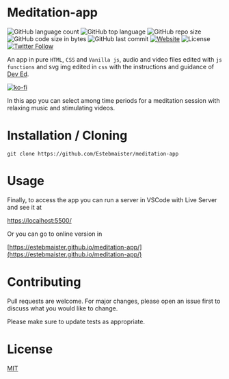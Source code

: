 # Meditation-app

![GitHub language count](https://img.shields.io/github/languages/count/estebmaister/meditation-app?style=plastic&logo=visual-studio-code) ![GitHub top language](https://img.shields.io/github/languages/top/estebmaister/meditation-app?style=plastic&logo=freecodecamp) ![GitHub repo size](https://img.shields.io/github/repo-size/estebmaister/meditation-app?style=plastic) ![GitHub code size in bytes](https://img.shields.io/github/languages/code-size/estebmaister/meditation-app?style=plastic) ![GitHub last commit](https://img.shields.io/github/last-commit/estebmaister/meditation-app?style=plastic&logo=git&logoColor=white) [![Website](https://img.shields.io/website?up_message=online&url=https%3A%2F%2Festebmaister.github.io%2Fmeditation-app%2F?logo=github&style=plastic)](https://estebmaister.github.io/meditation-app/) ![License](https://img.shields.io/github/license/estebmaister/meditation-app?style=plastic) [ ![Twitter Follow](https://img.shields.io/twitter/follow/estebmaister?label=Follow&style=social) ](https://twitter.com/estebmaister)

An app in pure `HTML`, `CSS` and `Vanilla js`, audio and video files edited with `js functions` and svg img edited in `css` with the instructions and guidance of [Dev Ed](https://developedbyed.com).

[![ko-fi](https://www.ko-fi.com/img/githubbutton_sm.svg)](https://ko-fi.com/F1F31OD9K)

In this app you can select among time periods for a meditation session with relaxing music and stimulating videos.

# Installation / Cloning

`git clone https://github.com/Estebmaister/meditation-app`

# Usage

Finally, to access the app you can run a server in VSCode with Live Server and see it at

[https://localhost:5500/](http://localhost:5500/)

Or you can go to online version in

[https://estebmaister.github.io/meditation-app/](https://estebmaister.github.io/meditation-app/)

# Contributing

Pull requests are welcome. For major changes, please open an issue first to discuss what you would like to change.

Please make sure to update tests as appropriate.

# License

[MIT](https://choosealicense.com/licenses/mit/)
